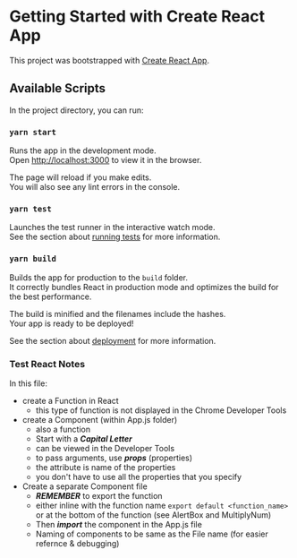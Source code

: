 # Getting Started with Create React App

This project was bootstrapped with [Create React App](https://github.com/facebook/create-react-app).

## Available Scripts

In the project directory, you can run:

### `yarn start`

Runs the app in the development mode.\
Open [http://localhost:3000](http://localhost:3000) to view it in the browser.

The page will reload if you make edits.\
You will also see any lint errors in the console.

### `yarn test`

Launches the test runner in the interactive watch mode.\
See the section about [running tests](https://facebook.github.io/create-react-app/docs/running-tests) for more information.

### `yarn build`

Builds the app for production to the `build` folder.\
It correctly bundles React in production mode and optimizes the build for the best performance.

The build is minified and the filenames include the hashes.\
Your app is ready to be deployed!

See the section about [deployment](https://facebook.github.io/create-react-app/docs/deployment) for more information.

### Test React Notes 
In this file: 
- create a Function in React 
    - this type of function is not displayed in the Chrome Developer Tools 
- create a Component (within App.js folder)
    - also a function
    - Start with a ***Capital Letter*** 
    - can be viewed in the Developer Tools
    - to pass arguments, use ***props*** (properties)
    - the attribute is name of the properties
    - you don't have to use all the properties that you specify 
- Create a separate Component file
    - ***REMEMBER*** to export the function 
    - either inline with the function name `export default <function_name>`
    or at the bottom of the function (see AlertBox and MultiplyNum)
    - Then ***import*** the component in the App.js file
    - Naming of components to be same as the File name (for easier refernce & debugging)
